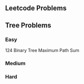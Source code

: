 ## Leetcode Problems



## Tree Problems
### Easy
124 Binary Tree Maximum Path Sum
### Medium

### Hard
